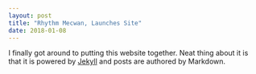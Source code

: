 ```yaml
---
layout: post
title: "Rhythm Mecwan, Launches Site"
date: 2018-01-08
---
```


I finally got around to putting this website together. Neat thing about it is that it is powered by [Jekyll](http://jekyllrb.com) and posts are authored by Markdown.
